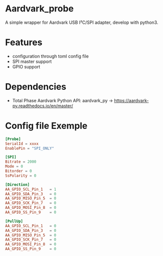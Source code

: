 # Aardvark_probe
A simple wrapper for Aardvark USB I²C/SPI adapter, develop with python3.

# Features
- configuration through toml config file
- SPI master support
- GPIO support

# Dependencies
- Total Phase Aardvark Python API: aardvark_py
   -> https://aardvark-py.readthedocs.io/en/master/

# Config file Exemple
```toml
[Probe]
SerialId = xxxx
EnablePin = "SPI_ONLY"

[SPI]
Bitrate = 2000
Mode = 0
Bitorder = 0
SsPolarity = 0

[Direction]
AA_GPIO_SCL_Pin_1	= 1	
AA_GPIO_SDA_Pin_3	= 0	
AA_GPIO_MISO_Pin_5	= 0	
AA_GPIO_SCK_Pin_7	= 0	
AA_GPIO_MOSI_Pin_8	= 0	
AA_GPIO_SS_Pin_9	= 0

[PullUp]
AA_GPIO_SCL_Pin_1	= 0	
AA_GPIO_SDA_Pin_3	= 0	
AA_GPIO_MISO_Pin_5	= 0	
AA_GPIO_SCK_Pin_7	= 0	
AA_GPIO_MOSI_Pin_8	= 0	
AA_GPIO_SS_Pin_9	= 0	 
```